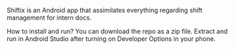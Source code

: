 Shiftix is an Android app that assimilates everything regarding shift management for intern docs.

How to install and run?
You can download the repo as a zip file. 
Extract and run in Android Studio after turning on Developer Options in your phone.
